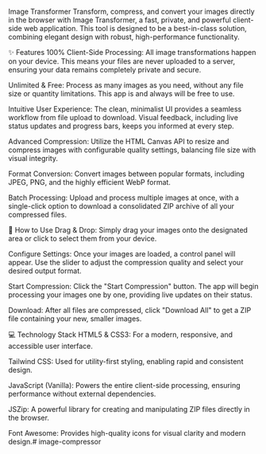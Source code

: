 Image Transformer
Transform, compress, and convert your images directly in the browser with Image Transformer, a fast, private, and powerful client-side web application. This tool is designed to be a best-in-class solution, combining elegant design with robust, high-performance functionality.

✨ Features
100% Client-Side Processing: All image transformations happen on your device. This means your files are never uploaded to a server, ensuring your data remains completely private and secure.

Unlimited & Free: Process as many images as you need, without any file size or quantity limitations. This app is and always will be free to use.

Intuitive User Experience: The clean, minimalist UI provides a seamless workflow from file upload to download. Visual feedback, including live status updates and progress bars, keeps you informed at every step.

Advanced Compression: Utilize the HTML Canvas API to resize and compress images with configurable quality settings, balancing file size with visual integrity.

Format Conversion: Convert images between popular formats, including JPEG, PNG, and the highly efficient WebP format.

Batch Processing: Upload and process multiple images at once, with a single-click option to download a consolidated ZIP archive of all your compressed files.

🚀 How to Use
Drag & Drop: Simply drag your images onto the designated area or click to select them from your device.

Configure Settings: Once your images are loaded, a control panel will appear. Use the slider to adjust the compression quality and select your desired output format.

Start Compression: Click the "Start Compression" button. The app will begin processing your images one by one, providing live updates on their status.

Download: After all files are compressed, click "Download All" to get a ZIP file containing your new, smaller images.

💻 Technology Stack
HTML5 & CSS3: For a modern, responsive, and accessible user interface.

Tailwind CSS: Used for utility-first styling, enabling rapid and consistent design.

JavaScript (Vanilla): Powers the entire client-side processing, ensuring performance without external dependencies.

JSZip: A powerful library for creating and manipulating ZIP files directly in the browser.

Font Awesome: Provides high-quality icons for visual clarity and modern design.# image-compressor
